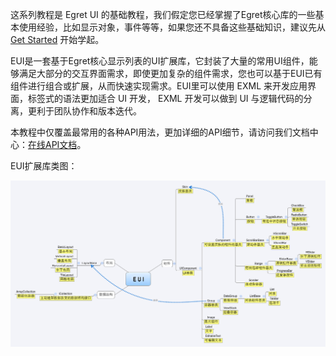 这系列教程是 Egret UI 的基础教程，我们假定您已经掌握了Egret核心库的一些基本使用经验，比如显示对象，事件等等，如果您还不具备这些基础知识，建议先从 [Get Started](../../../../Engine2D/getStarted/getStarted/README.md) 开始学起。
  
EUI是一套基于Egret核心显示列表的UI扩展库，它封装了大量的常用UI组件，能够满足大部分的交互界面需求，即使更加复杂的组件需求，您也可以基于EUI已有组件进行组合或扩展，从而快速实现需求。EUI里可以使用 EXML 来开发应用界面，标签式的语法更加适合 UI 开发， EXML 开发可以做到 UI 与逻辑代码的分离，更利于团队协作和版本迭代。

本教程中仅覆盖最常用的各种API用法，更加详细的API细节，请访问我们文档中心：[在线API文档](http://edn.egret.com/cn/index.php/apidoc/egret243/name/eui.AddItems)。

EUI扩展库类图：

![](560200b50f195.png)
